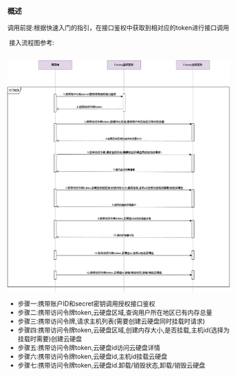 ### 概述

​          调用前提:根据快速入门的指引，在接口鉴权中获取到相对应的token进行接口调用

​		  接入流程图参考:

​			![harddisk_process](../../image/harddisk_process.jpg)

- 步骤一:携带账户ID和secret密钥调用授权接口鉴权
- 步骤二:携带访问令牌token,云硬盘区域,查询用户所在地区已有内存总量
- 步骤三:携带访问令牌,请求主机列表(需要创建云硬盘同时挂载时请求)
- 步骤四:携带访问令牌token,云硬盘区域,创建内存大小,是否挂载,主机id(选择为挂载时需要)创建云硬盘
- 步骤五:携带访问令牌token,云硬盘id访问云硬盘详情
- 步骤六:携带访问令牌token,云硬盘id,主机id挂载云硬盘
- 步骤七:携带访问令牌token,云硬盘id.卸载/销毁状态,卸载/销毁云硬盘